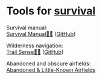 
# Tools for [survival](https://adequate.life/survival/)

Survival manual:  
[Survival Manual🤖🆓](https://survivalmanual.github.io/) ([GitHub](https://github.com/ligi/SurvivalManual))

Wilderness navigation:  
[Trail Sense🤖🆓](https://f-droid.org/packages/com.kylecorry.trail_sense/) ([GitHub](https://github.com/kylecorry31/Trail-Sense))

Abandoned and obscure airfields:  
[Abandoned & Little-Known Airfields](http://www.airfields-freeman.com/)
